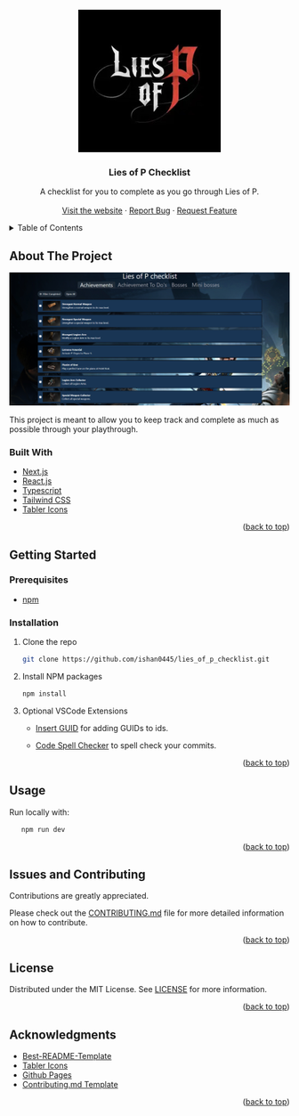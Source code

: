 <div id="top"></div>
<!-- PROJECT LOGO -->
<br />
<div align="center">
  <a href="https://ishan0445.github.io/lies_of_p_checklist/">
    <img src="public/android-chrome-256x256.png" alt="Logo" width="256" height="256">
  </a>

<h3 align="center">Lies of P Checklist</h3>

  <p align="center">
    A checklist for you to complete as you go through Lies of P. 
    <br />
    <br />
    <a href="https://ishan0445.github.io/lies_of_p_checklist/">Visit the website</a>
    ·
    <a href="https://github.com/ishan0445/lies_of_p_checklist/issues">Report Bug</a>
    ·
    <a href="https://github.com/ishan0445/lies_of_p_checklist/issues">Request Feature</a>
  </p>
</div>

<!-- TABLE OF CONTENTS -->
<details>
  <summary>Table of Contents</summary>
  <ol>
    <li>
      <a href="#about-the-project">About The Project</a>
      <ul>
        <li><a href="#built-with">Built With</a></li>
      </ul>
    </li>
    <li>
      <a href="#getting-started">Getting Started</a>
      <ul>
        <li><a href="#prerequisites">Prerequisites</a></li>
        <li><a href="#installation">Installation</a></li>
      </ul>
    </li>
    <li><a href="#usage">Usage</a></li>
    <li><a href="#license">License</a></li>
    <li><a href="#contact">Contact</a></li>
    <li><a href="#acknowledgments">Acknowledgments</a></li>
  </ol>
</details>

<!-- ABOUT THE PROJECT -->

## About The Project

<a href="https://ishan0445.github.io/lies_of_p_checklist/">
  <img src="https://raw.githubusercontent.com/ishan0445/lies_of_p_checklist/master/public/README/2024-01-07-LiesOfPChecklist.png" alt="Website Screenshot" title="Website Screenshot">
</a>

This project is meant to allow you to keep track and complete as much as possible through your playthrough.

### Built With

- [Next.js](https://nextjs.org/)
- [React.js](https://reactjs.org/)
- [Typescript](https://www.typescriptlang.org/)
- [Tailwind CSS](https://tailwindcss.com/)
- [Tabler Icons](https://github.com/tabler/tabler-icons)

<p align="right">(<a href="#top">back to top</a>)</p>

<!-- GETTING STARTED -->

## Getting Started

### Prerequisites

- [npm](https://nodejs.org/en/download/package-manager/)

### Installation

1. Clone the repo
   ```sh
   git clone https://github.com/ishan0445/lies_of_p_checklist.git
   ```
2. Install NPM packages
   ```sh
   npm install
   ```
3. Optional VSCode Extensions

   - [Insert GUID](https://marketplace.visualstudio.com/items?itemName=heaths.vscode-guid) for adding GUIDs to ids.

   - [Code Spell Checker](https://marketplace.visualstudio.com/items?itemName=streetsidesoftware.code-spell-checker) to spell check your commits.

<p align="right">(<a href="#top">back to top</a>)</p>

<!-- USAGE EXAMPLES -->

## Usage

Run locally with:

```sh
   npm run dev
```

<p align="right">(<a href="#top">back to top</a>)</p>

<!-- CONTRIBUTING -->

## Issues and Contributing

Contributions are greatly appreciated.

Please check out the [CONTRIBUTING.md](https://github.com/ishan0445/lies_of_p_checklist/blob/master/CONTRIBUTING.md) file for more detailed information on how to contribute.

<p align="right">(<a href="#top">back to top</a>)</p>

<!-- LICENSE -->

## License

Distributed under the MIT License. See [LICENSE](https://github.com/ishan0445/lies_of_p_checklist/blob/master/LICENSE) for more information.

<p align="right">(<a href="#top">back to top</a>)</p>

<!-- ACKNOWLEDGMENTS -->

## Acknowledgments

- [Best-README-Template](https://github.com/othneildrew/Best-README-Template)
- [Tabler Icons](https://github.com/tabler/tabler-icons)
- [Github Pages](https://pages.github.com/)
- [Contributing.md Template](https://github.com/necolas/issue-guidelines)

<p align="right">(<a href="#top">back to top</a>)</p>